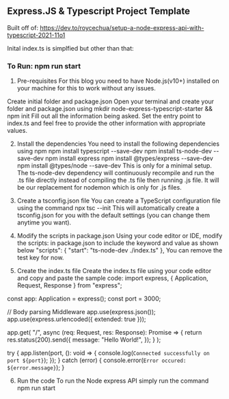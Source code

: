## Express.JS & Typescript Project Template

Built off of: https://dev.to/roycechua/setup-a-node-express-api-with-typescript-2021-11o1

Inital index.ts is simplfied but other than that:

### To Run: npm run start

1. Pre-requisites
For this blog you need to have Node.js(v10+) installed on your machine for this to work without any issues.

Create initial folder and package.json
Open your terminal and create your folder and package.json using
mkdir node-express-typescript-starter && npm init 
Fill out all the information being asked. Set the entry point to index.ts and feel free to provide the other information with appropriate values.

2. Install the dependencies
You need to install the following dependencies using npm
npm install typescript --save-dev
npm install ts-node-dev --save-dev
npm install express 
npm install @types/express --save-dev
npm install @types/node --save-dev
This is only for a minimal setup. The ts-node-dev dependency will continuously recompile and run the .ts file directly instead of compiling the .ts file then running .js file. It will be our replacement for nodemon which is only for .js files.

3. Create a tsconfig.json file
You can create a TypeScript configuration file using the command
npx tsc --init
This will automatically create a tsconfig.json for you with the default settings (you can change them anytime you want).

4. Modify the scripts in package.json
Using your code editor or IDE, modify the scripts: in package.json to include the keyword and value as shown below
  "scripts": {
    "start": "ts-node-dev ./index.ts"
  },
You can remove the test key for now.

5. Create the index.ts file
Create the index.ts file using your code editor and copy and paste the sample code:
import express, { Application, Request, Response } from "express";

const app: Application = express();
const port = 3000;

// Body parsing Middleware
app.use(express.json());
app.use(express.urlencoded({ extended: true }));

app.get(
    "/",
    async (req: Request, res: Response): Promise<Response> => {
        return res.status(200).send({
            message: "Hello World!",
        });
    }
);

try {
    app.listen(port, (): void => {
        console.log(`Connected successfully on port ${port}`);
    });
} catch (error) {
    console.error(`Error occured: ${error.message}`);
}

6. Run the code
To run the Node express API simply run the command
npm run start
